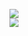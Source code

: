 [![](https://img.shields.io/badge/Made%20With-Github%20Spray-lightgrey.svg?style=for-the-badge&logo=github)](https://github.com/Annihil/github-spray#9712)  
[![](https://i.imgur.com/2DrTn0Z.gif)](https://github.com/Annihil/github-spray)